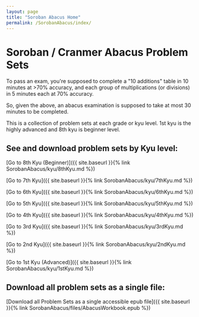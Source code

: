 ```yaml
---
layout: page
title: "Soroban Abacus Home"
permalink: /SorobanAbacus/index/
---
```


# Soroban / Cranmer Abacus Problem Sets

To pass an exam, you're supposed to complete a \"10 additions\" table in
10 minutes at \>70% accuracy, and each group of multiplications (or
divisions) in 5 minutes each at 70% accuracy.

So, given the above, an abacus examination is supposed to take at most
30 minutes to be completed.

This is a collection of problem sets at each grade or kyu level. 1st kyu
is the highly advanced and 8th kyu is beginner level.


## See and download problem sets by Kyu level:

[Go to 8th Kyu (Beginner)]({{ site.baseurl }}{% link SorobanAbacus/kyu/8thKyu.md %})

[Go to 7th Kyu]({{ site.baseurl }}{% link SorobanAbacus/kyu/7thKyu.md %})

[Go to 6th Kyu]({{ site.baseurl }}{% link SorobanAbacus/kyu/6thKyu.md %})

[Go to 5th Kyu]({{ site.baseurl }}{% link SorobanAbacus/kyu/5thKyu.md %})

[Go to 4th Kyu]({{ site.baseurl }}{% link SorobanAbacus/kyu/4thKyu.md %})

[Go to 3rd Kyu]({{ site.baseurl }}{% link SorobanAbacus/kyu/3rdKyu.md %})

[Go to 2nd Kyu]({{ site.baseurl }}{% link SorobanAbacus/kyu/2ndKyu.md %})

[Go to 1st Kyu (Advanced)]({{ site.baseurl }}{% link SorobanAbacus/kyu/1stKyu.md %})


## Download all problem sets as a single file:

[Download all Problem Sets as a single accessible epub
file]({{ site.baseurl }}{% link SorobanAbacus/files/AbacusWorkbook.epub %})



